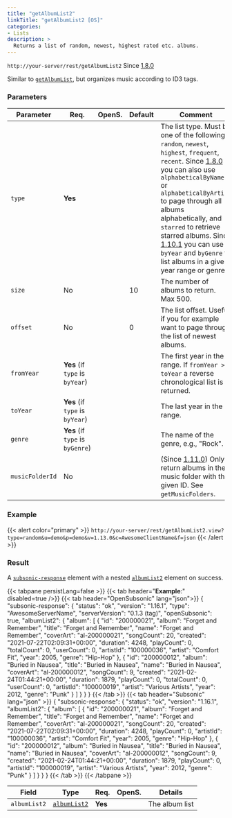 ```yaml
---
title: "getAlbumList2"
linkTitle: "getAlbumList2 [OS]"
categories:
- Lists
description: >
  Returns a list of random, newest, highest rated etc. albums.
---
```


`http://your-server/rest/getAlbumList2` Since [1.8.0](../../subsonic-versions)

Similar to [`getAlbumList`](../getalbumlist), but organizes music according to ID3 tags.

### Parameters

| Parameter | Req. | OpenS. | Default | Comment |
| --- | --- | --- | --- | --- |
| `type` | **Yes** |   |  | The list type. Must be one of the following: `random`, `newest`, `highest`, `frequent`, `recent`. Since [1.8.0](../../subsonic-versions) you can also use `alphabeticalByName` or `alphabeticalByArtist` to page through all albums alphabetically, and `starred` to retrieve starred albums. Since [1.10.1](../../subsonic-versions) you can use `byYear` and `byGenre` to list albums in a given year range or genre. |
| `size` | No  | |10  | The number of albums to return. Max 500. |
| `offset` | No  || 0   | The list offset. Useful if you for example want to page through the list of newest albums. |
| `fromYear` | **Yes** (if `type` is `byYear`) |  |   | The first year in the range. If `fromYear > toYear` a reverse chronological list is returned. |
| `toYear` | **Yes** (if `type` is `byYear`) | |  | The last year in the range. |
| `genre` | **Yes** (if `type` is `byGenre`) | |  | The name of the genre, e.g., "Rock". |
| `musicFolderId` | No  | |  | (Since [1.11.0](../../subsonic-versions)) Only return albums in the music folder with the given ID. See `getMusicFolders`. |

### Example

{{< alert color="primary" >}} `http://your-server/rest/getAlbumList2.view?type=random&u=demo&p=demo&v=1.13.0&c=AwesomeClientName&f=json` {{< /alert >}}

### Result

A [`subsonic-response`](../../responses/subsonic-response) element with a nested [`albumList2`](../../responses/albumlist2) element on success.

{{< tabpane persistLang=false >}}
{{< tab header="**Example**:" disabled=true />}}
{{< tab header="OpenSubsonic" lang="json">}}
{
  "subsonic-response": {
    "status": "ok",
    "version": "1.16.1",
    "type": "AwesomeServerName",
    "serverVersion": "0.1.3 (tag)",
    "openSubsonic": true,
    "albumList2": {
      "album": [
        {
          "id": "200000021",
          "album": "Forget and Remember",
          "title": "Forget and Remember",
          "name": "Forget and Remember",
          "coverArt": "al-200000021",
          "songCount": 20,
          "created": "2021-07-22T02:09:31+00:00",
          "duration": 4248,
          "playCount": 0,
          "totalCount": 0,
          "userCount": 0,
          "artistId": "100000036",
          "artist": "Comfort Fit",
          "year": 2005,
          "genre": "Hip-Hop"
        },
        {
          "id": "200000012",
          "album": "Buried in Nausea",
          "title": "Buried in Nausea",
          "name": "Buried in Nausea",
          "coverArt": "al-200000012",
          "songCount": 9,
          "created": "2021-02-24T01:44:21+00:00",
          "duration": 1879,
          "playCount": 0,
          "totalCount": 0,
          "userCount": 0,
          "artistId": "100000019",
          "artist": "Various Artists",
          "year": 2012,
          "genre": "Punk"
        }
      ]
    }
  }
}
{{< /tab >}}
{{< tab header="Subsonic" lang="json" >}}
{
  "subsonic-response": {
    "status": "ok",
    "version": "1.16.1",
    "albumList2": {
      "album": [
        {
          "id": "200000021",
          "album": "Forget and Remember",
          "title": "Forget and Remember",
          "name": "Forget and Remember",
          "coverArt": "al-200000021",
          "songCount": 20,
          "created": "2021-07-22T02:09:31+00:00",
          "duration": 4248,
          "playCount": 0,
          "artistId": "100000036",
          "artist": "Comfort Fit",
          "year": 2005,
          "genre": "Hip-Hop"
        },
        {
          "id": "200000012",
          "album": "Buried in Nausea",
          "title": "Buried in Nausea",
          "name": "Buried in Nausea",
          "coverArt": "al-200000012",
          "songCount": 9,
          "created": "2021-02-24T01:44:21+00:00",
          "duration": 1879,
          "playCount": 0,
          "artistId": "100000019",
          "artist": "Various Artists",
          "year": 2012,
          "genre": "Punk"
        }
      ]
    }
  }
}
{{< /tab >}}
{{< /tabpane >}}

| Field |  Type | Req. | OpenS. | Details |
| --- | --- | --- | --- | --- |
| `albumList2` | [`albumList2`](../../responses/albumlist2) | **Yes** |   | The album list |
